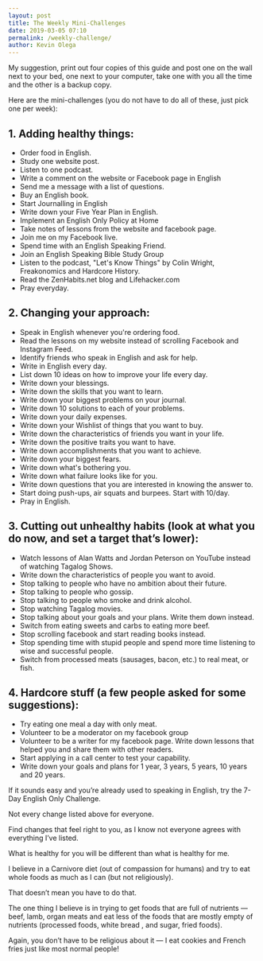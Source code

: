 ```yaml
--- 
layout: post 
title: The Weekly Mini-Challenges
date: 2019-03-05 07:10
permalink: /weekly-challenge/ 
author: Kevin Olega 
--- 
```

My suggestion, print out four copies of this guide and post one on the wall next to your bed, one next to your computer, take one with you all the time and the other is a backup copy.

Here are the mini-challenges (you do not have to do all of these, just pick one per week):

## 1. Adding healthy things:

- Order food in English.
- Study one website post.
- Listen to one podcast.
- Write a comment on the website or Facebook page in English
- Send me a message with a list of questions.
- Buy an English book.
- Start Journalling in English
- Write down your Five Year Plan in English.
- Implement an English Only Policy at Home
- Take notes of lessons from the website and facebook page.
- Join me on my Facebook live.
- Spend time with an English Speaking Friend.
- Join an English Speaking Bible Study Group
- Listen to the podcast, "Let's Know Things" by Colin Wright, Freakonomics and Hardcore History.
- Read the ZenHabits.net blog and Lifehacker.com
- Pray everyday.


## 2. Changing your approach:

- Speak in English whenever you're ordering food.
- Read the lessons on my website instead of scrolling Facebook and Instagram Feed.
- Identify friends who speak in English and ask for help.
- Write in English every day.
- List down 10 ideas on how to improve your life every day.
- Write down your blessings.
- Write down the skills that you want to learn.
- Write down your biggest problems on your journal.
- Write down 10 solutions to each of your problems.
- Write down your daily expenses.
- Write down your Wishlist of things that you want to buy.
- Write down the characteristics of friends you want in your life.
- Write down the positive traits you want to have.
- Write down accomplishments that you want to achieve.
- Write down your biggest fears.
- Write down what's bothering you.
- Write down what failure looks like for you.
- Write down questions that you are interested in knowing the answer to.
- Start doing push-ups, air squats and burpees. Start with 10/day.
- Pray in English.


## 3. Cutting out unhealthy habits (look at what you do now, and set a target that’s lower):

- Watch lessons of Alan Watts and Jordan Peterson on YouTube instead of watching Tagalog Shows.
- Write down the characteristics of people you want to avoid.
- Stop talking to people who have no ambition about their future.
- Stop talking to people who gossip.
- Stop talking to people who smoke and drink alcohol.
- Stop watching Tagalog movies.
- Stop talking about your goals and your plans. Write them down instead.
- Switch from eating sweets and carbs to eating more beef.
- Stop scrolling facebook and start reading books instead.
- Stop spending time with stupid people and spend more time listening to wise and successful people.
- Switch from processed meats (sausages, bacon, etc.) to real meat, or fish.


## 4. Hardcore stuff (a few people asked for some suggestions):

- Try eating one meal a day with only meat.
- Volunteer to be a moderator on my facebook group
- Volunteer to be a writer for my facebook page. Write down lessons that helped you and share them with other readers.
- Start applying in a call center to test your capability.
- Write down your goals and plans for 1 year, 3 years, 5 years, 10 years and 20 years.

If it sounds easy and you’re already used to speaking in English, try the 7-Day English Only Challenge.

Not every change listed above for everyone. 

Find changes that feel right to you, as I know not everyone agrees with everything I’ve listed.

What is healthy for you will be different than what is healthy for me. 

I believe in a Carnivore diet (out of compassion for humans) and try to eat whole foods as much as I can (but not religiously). 

That doesn’t mean you have to do that.

The one thing I believe is in trying to get foods that are full of nutrients — beef, lamb, organ meats and eat less of the foods that are mostly empty of nutrients (processed foods, white bread , and sugar, fried foods). 

Again, you don’t have to be religious about it — I eat cookies and French fries just like most normal people!